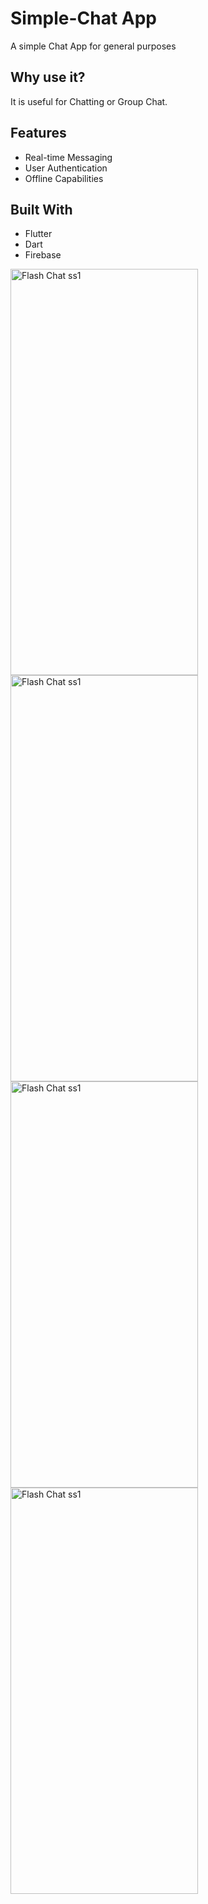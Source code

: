 # Simple-Chat App

A simple Chat App for general purposes 

## Why use it?

It is useful for Chatting or Group Chat.

## Features
* Real-time Messaging
* User Authentication
* Offline Capabilities


## Built With
* Flutter
* Dart
* Firebase

<img src="https://github.com/vishalambekar37/chat_app/assets/127341095/a945d178-8589-4f3a-82da-81c83db17b5b" alt="Flash Chat ss1" width="300" height="650">

<img src="https://github.com/vishalambekar37/chat_app/assets/127341095/efcf5197-2500-4885-a995-5ab05f75f264" alt="Flash Chat ss1" width="300" height="650">

<img src="https://github.com/vishalambekar37/chat_app/assets/127341095/d73f6679-ef9d-4a61-834c-4422bab20997" alt="Flash Chat ss1" width="300" height="650">

<img src="https://github.com/vishalambekar37/chat_app/assets/127341095/eda956f7-4abc-4198-a645-2e3a1cbfc078" alt="Flash Chat ss1" width="300" height="650">




